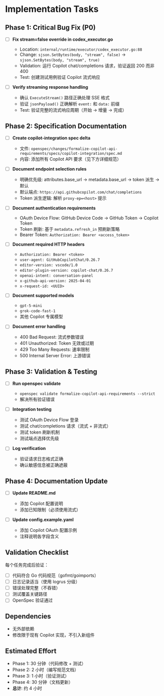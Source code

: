 # Implementation Tasks

## Phase 1: Critical Bug Fix (P0)

- [ ] **Fix stream=false override in codex_executor.go**
  - Location: `internal/runtime/executor/codex_executor.go:88`
  - Change: `sjson.SetBytes(body, "stream", false)` → `sjson.SetBytes(body, "stream", true)`
  - Validation: 运行 Copilot chat/completions 请求，验证返回 200 而非 400
  - Test: 创建测试用例验证 Copilot 流式响应

- [ ] **Verify streaming response handling**
  - 确认 `ExecuteStream()` 路径正确处理 SSE 格式
  - 验证 `jsonPayload()` 正确解析 `event:` 和 `data:` 前缀
  - Test: 验证完整的流式响应周期（开始 → 增量 → 完成）

## Phase 2: Specification Documentation

- [ ] **Create copilot-integration spec delta**
  - 文件: `openspec/changes/formalize-copilot-api-requirements/specs/copilot-integration/spec.md`
  - 内容: 添加所有 Copilot API 要求（见下方详细规范）

- [ ] **Document endpoint selection rules**
  - 明确优先级: attributes.base_url → metadata.base_url → token 派生 → 默认
  - 默认端点: `https://api.githubcopilot.com/chat/completions`
  - Token 派生逻辑: 解析 `proxy-ep=<host>` 提示

- [ ] **Document authentication requirements**
  - OAuth Device Flow: GitHub Device Code → GitHub Token → Copilot Token
  - Token 刷新: 基于 `metadata.refresh_in` 预刷新策略
  - Bearer Token: `Authorization: Bearer <access_token>`

- [ ] **Document required HTTP headers**
  - `Authorization: Bearer <token>`
  - `user-agent: GitHubCopilotChat/0.26.7`
  - `editor-version: vscode/1.0`
  - `editor-plugin-version: copilot-chat/0.26.7`
  - `openai-intent: conversation-panel`
  - `x-github-api-version: 2025-04-01`
  - `x-request-id: <UUID>`

- [ ] **Document supported models**
  - `gpt-5-mini`
  - `grok-code-fast-1`
  - 其他 Copilot 专属模型

- [ ] **Document error handling**
  - 400 Bad Request: 流式参数错误
  - 401 Unauthorized: Token 无效或过期
  - 429 Too Many Requests: 速率限制
  - 500 Internal Server Error: 上游错误

## Phase 3: Validation & Testing

- [ ] **Run openspec validate**
  - `openspec validate formalize-copilot-api-requirements --strict`
  - 解决所有验证错误

- [ ] **Integration testing**
  - 测试 OAuth Device Flow 登录
  - 测试 chat/completions 请求（流式 + 非流式）
  - 测试 token 刷新机制
  - 测试端点选择优先级

- [ ] **Log verification**
  - 验证请求日志格式正确
  - 确认敏感信息被正确遮蔽

## Phase 4: Documentation Update

- [ ] **Update README.md**
  - 添加 Copilot 配置说明
  - 添加已知限制（必须使用流式）

- [ ] **Update config.example.yaml**
  - 添加 Copilot OAuth 配置示例
  - 注释说明各字段含义

## Validation Checklist

每个任务完成后验证：
- [ ] 代码符合 Go 代码规范（gofmt/goimports）
- [ ] 日志记录适当（使用 logrus 分级）
- [ ] 错误处理完整（不吞错）
- [ ] 测试覆盖关键路径
- [ ] OpenSpec 验证通过

## Dependencies

- 无外部依赖
- 修改限于现有 Copilot 实现，不引入新组件

## Estimated Effort

- Phase 1: 30 分钟（代码修改 + 测试）
- Phase 2: 2 小时（编写规范文档）
- Phase 3: 1 小时（验证测试）
- Phase 4: 30 分钟（文档更新）
- **总计**: 约 4 小时
